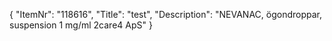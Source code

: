 {
  "ItemNr": "118616",
  "Title": "test",
  "Description": "NEVANAC, ögondroppar, suspension 1 mg/ml 2care4 ApS"
}